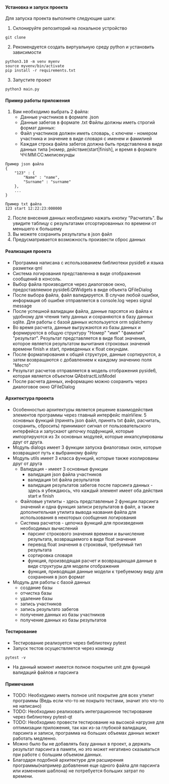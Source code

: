 #### Установка и запуск проекта
Для запуска проекта выполните следующие шаги:
1. Склонируйте репозиторий на локальное устройство 
```
git clone
```
2. Рекомендуется создать виртуальную среду python и установить зависимости
```
python3.10 -m venv myenv
sourсe myvenv/bin/activate
pip install -r requirements.txt
```
3. Запустите проект
```
python3 main.py
```

#### Пример работы приложения
1. Вам необходимо выбрать 2 файла: 
	- Данные участников в формате .json
	- Данные забегов в формате .txt
	Файлы должны иметь строгий формат данных:
	- Файл участников должен иметь словарь, с ключем - номером участника и значение в виде словаря с именем и фамилией
	- Каждая строка файла забегов должна быть представлена в виде данных типа \[номер, действие(start|finish\], и время в формате ЧЧ:ММ:СС:милисекунды
```
Пример json файла
{
	"123" : {
		"Name" : "name",
		"Surname" : "surname"
	},
	...
}

Пример txt файла
123 start 12:22:23:000000
```

2. После внесения данных необходимо нажать кнопку "Расчитать". Вы увидите таблицу с результатами отсортированных по времени от меньшего к большему
3. Вы можете сохранить результаты в json файл
4. Предусматривается возможность произвести сброс данных

#### Реализация проекта
- Программа написана с использованием библиотеки pyside6 и языка разметки qml
- Система логирования представленна в виде отображения сообщений в консоль.
- Выбор файла производится через диалоговое окно, предоставляемое pyside6.QtWidgets в виде объекта QFileDialog
- После выбора файла, файл валидируется. В случае любой ошибки, информация об ошибке отправляется в console.log через signal message
- После успешной валидации файла, данные парсятся из файла к удобному для чтения типу данных и сохраняются в базу данных sqlite. Для работы с базой данных используется orm sqlalchemy
- Во время расчета, данные выгружаются из базы данных и формируются в общую структуру "Номер" "имя" "фамилия" "результат". Результат представляется в виде float значения, которое является результатом вычитания строковых значений времени finish и start, приведенных к float секундам. 
- После форматирования к общей структуре, данные сортируются, а затем возвращаются с добавлением к каждому значению поля "Место"
- Результат расчетов отправляется в модель отображения pyside6, которая является объектом QAbstractListModel
- После расчета данных, информацию можно сохранить через диалоговое окно  QFileDialog

#### Архитектура проекта
- Особенностью архитектуры является решение взаимодействия элементов программы через главный интерфейс mainView. 5 основных функций (принять json файл, принять txt файл, расчитать, сохранить, сбросить) принимают сигнал от пользовательского интерфейса и запускают цепочку подфункций, которые импортируются из 3х основных модулей, которые инкапсулированы друг от друга.
- Модуль dialogs имеет 3 функции запуска фиалоговых окон, которые возвращают путь к выбранному файлу
- Модуль utils имеет 3 класса функций, которые также изолированы друг от друга
	- Валидация - имеет 3 основные функции
		- валидация json файла участников
		- валидация txt файла результатов
		- валидация результатов забегов после парсинга данных - здесь я убеждаюсь, что каждый элемент имеет оба действия start и finish
	- Файловые утилиты -  здесь представленые 2 функции парсинга значений и одна функция записи результатов в файл, а также дополнительная утилита вывода названия файла для использования в некоторых сообщения логирования
	- Система расчетов - цепочка функций для произведения необходимых вычислений
		- парсинг строкового значения времени и вычисление результата, возвращаемого в виде float значения
		- перевод float значения в строковый, требуемый тип результата
		- сортировка словаря
		- функция, производящая расчет и возвращающая данные в виде структуры для модели отображения
		- функция, приводящая данные модели к требуемому виду для сохранения в json формат
- Модуль для работы с базой данных 
	- создание базы
	- отчистка базы
	- удаление базы
	- запись участников
	- запись результато забегов
	- получение данных из базы участников
	- получение данных из базы результатов

#### Тестирование 
- Тестирование реализуется через библиотеку pytest
- Запуск тестов осуществляется через команду 
```
pytest -v
```
- На данный момент имеется полное покрытие unit для функций валидаций файлов и парсинга

#### Примечания
- TODO: Необходимо иметь полное unit покрытие для всех утилит программы (Ведь если что-то не покрыто тестами, значит это что-то не написано)
- TODO: Необходимо реализовать интеграционное тестирование через библиотеку pytest-qt
- TODO: Необходимо провести тестирование на высокой нагрузке для оптимизации приложения, так как из-за глубокой валидации, парсинга и записи, программа на больших объемах данных может работать медленно. 
- Можно было бы не добавлять базу данных в проект, а держать результат парсинга в памяти, но это может негативно сказываться при работе с большим объемом данных.
- Благодаря подобной архитектуре для расширения программы(например добавления еще одного файла для парсинга или изменения шаблона) не потребуется больших затрат по времени. 
